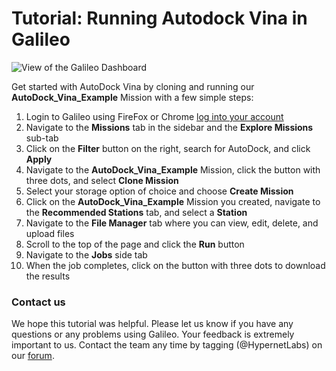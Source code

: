 # Tutorial: Running Autodock Vina in Galileo

![View of the Galileo Dashboard](images/autodock/autodock_vina.gif)

Get started with AutoDock Vina by cloning and running our **AutoDock_Vina_Example** Mission with a few simple steps:

1.	Login to Galileo using FireFox or Chrome [log into your account](http://galileo.hypernetlabs.io/)
2.	Navigate to the **Missions** tab in the sidebar and the **Explore Missions** sub-tab
3.	Click on the **Filter** button on the right, search for AutoDock, and click **Apply**
4.	Navigate to the **AutoDock_Vina_Example** Mission, click the button with three dots, and select **Clone Mission**
5.	Select your storage option of choice and choose **Create Mission**
6.	Click on the **AutoDock_Vina_Example** Mission you created, navigate to the **Recommended Stations** tab, and select a **Station**
7.	Navigate to the **File Manager** tab where you can view, edit, delete, and upload files
8.	Scroll to the top of the page and click the **Run** button
9.	Navigate to the **Jobs** side tab
10.	When the job completes, click on the button with three dots to download the results

### Contact us

We hope this tutorial was helpful. Please let us know if you have any questions or any problems using Galileo. Your feedback is extremely important to us. Contact the team any time by tagging (@HypernetLabs) on our [forum](galileo-forum.hypernetlabs.io).
